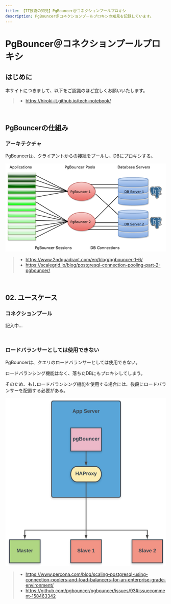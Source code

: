 ```yaml
---
title: 【IT技術の知見】PgBouncer＠コネクションプールプロキシ
description: PgBouncer＠コネクションプールプロキシの知見を記録しています。
---
```


# PgBouncer＠コネクションプールプロキシ

## はじめに

本サイトにつきまして、以下をご認識のほど宜しくお願いいたします。

> - https://hiroki-it.github.io/tech-notebook/

<br>

## PgBouncerの仕組み

### アーキテクチャ

PgBouncerは、クライアントからの接続をプールし、DBにプロキシする。

![pgbouncer_architecture.png](https://raw.githubusercontent.com/hiroki-it/tech-notebook-images/master/images/pgbouncer_architecture.png)


> - https://www.2ndquadrant.com/en/blog/pgbouncer-1-6/
> - https://scalegrid.io/blog/postgresql-connection-pooling-part-2-pgbouncer/

<br>

## 02. ユースケース

### コネクションプール

記入中...

<br>

### ロードバランサーとしては使用できない

PgBouncerは、クエリのロードバランサーとしては使用できない。

ロードバランシング機能はなく、落ちたDBにもプロキシしてしまう。

そのため、もしロードバランシング機能を使用する場合には、後段にロードバランサーを配置する必要がある。

![pgbouncer_load-balancer.png](https://raw.githubusercontent.com/hiroki-it/tech-notebook-images/master/images/pgbouncer_load-balancer.png)


> - https://www.percona.com/blog/scaling-postgresql-using-connection-poolers-and-load-balancers-for-an-enterprise-grade-environment/
> - https://github.com/pgbouncer/pgbouncer/issues/93#issuecomment-158463342

<br>
